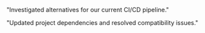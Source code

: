 "Investigated alternatives for our current CI/CD pipeline."

"Updated project dependencies and resolved compatibility issues."